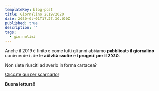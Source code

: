 ```yaml
---
templateKey: blog-post
title: Giornalino 2019/2020
date: 2020-01-01T17:57:36.630Z
published: true
description: ''
tags:
  - giornalini
---
```

Anche il 2019 è finito e come tutti gli anni abbiamo **pubblicato il giornalino** contenente tutte le **attività svolte** e i **progetti per il 2020**.

Non siete riusciti ad averlo in forma cartacea?

[Cliccate qui per scaricarlo!](https://drive.google.com/open?id=1-r4Zkl-EsVvIFNg6jjS0W6L8ntdGAj3V)

**Buona lettura!!**
